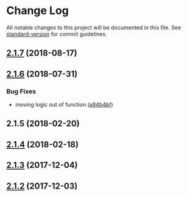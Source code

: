 # Change Log

All notable changes to this project will be documented in this file. See [standard-version](https://github.com/conventional-changelog/standard-version) for commit guidelines.

<a name="2.1.7"></a>
## [2.1.7](https://github.com/pact-foundation/karma-pact/compare/v2.1.6...v2.1.7) (2018-08-17)



<a name="2.1.6"></a>
## [2.1.6](https://github.com/pact-foundation/karma-pact/compare/v2.1.4...v2.1.6) (2018-07-31)


### Bug Fixes

* moving logic out of function ([a84b4bf](https://github.com/pact-foundation/karma-pact/commit/a84b4bf))



<a name="2.1.5"></a>
## 2.1.5 (2018-02-20)



<a name="2.1.4"></a>
## [2.1.4](https://github.com/pact-foundation/karma-pact/compare/v2.1.3...v2.1.4) (2018-02-18)



<a name="2.1.3"></a>
## [2.1.3](https://github.com/pact-foundation/karma-pact/compare/v2.1.2...v2.1.3) (2017-12-04)



<a name="2.1.2"></a>
## [2.1.2](https://github.com/pact-foundation/karma-pact/compare/2.1.1...2.1.2) (2017-12-03)
